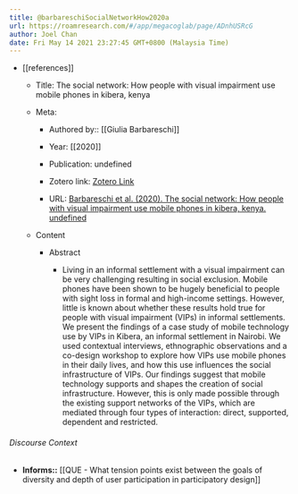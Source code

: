 ```yaml
---
title: @barbareschiSocialNetworkHow2020a
url: https://roamresearch.com/#/app/megacoglab/page/ADnhUSRcG
author: Joel Chan
date: Fri May 14 2021 23:27:45 GMT+0800 (Malaysia Time)
---
```


- [[references]]

    - Title: The social network: How people with visual impairment use mobile phones in kibera, kenya

    - Meta:

        - Authored by:: [[Giulia Barbareschi]]

        - Year: [[2020]]

        - Publication: undefined

        - Zotero link: [Zotero Link](zotero://select/items/7_X92JY6GU)

        - URL: [Barbareschi et al. (2020). The social network: How people with visual impairment use mobile phones in kibera, kenya. undefined](https://doi.org/10.1145/3313831.3376658)

    - Content

        - Abstract

            - Living in an informal settlement with a visual impairment can be very challenging resulting in social exclusion. Mobile phones have been shown to be hugely beneficial to people with sight loss in formal and high-income settings. However, little is known about whether these results hold true for people with visual impairment (VIPs) in informal settlements. We present the findings of a case study of mobile technology use by VIPs in Kibera, an informal settlement in Nairobi. We used contextual interviews, ethnographic observations and a co-design workshop to explore how VIPs use mobile phones in their daily lives, and how this use influences the social infrastructure of VIPs. Our findings suggest that mobile technology supports and shapes the creation of social infrastructure. However, this is only made possible through the existing support networks of the VIPs, which are mediated through four types of interaction: direct, supported, dependent and restricted.

###### Discourse Context

- **Informs::** [[QUE - What tension points exist between the goals of diversity and depth of user participation in participatory design]]
